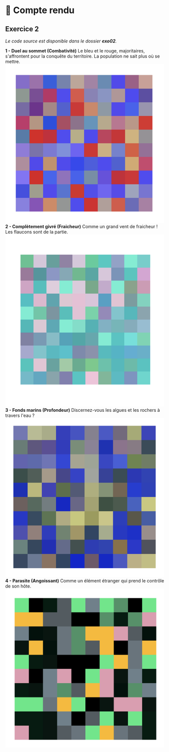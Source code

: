 # 🎨 Compte rendu

## Exercice 2

*Le code source est disponible dans le dossier **exo02**.*

**1 - Duel au sommet (Combativité)**
Le bleu et le rouge, majoritaires, s'affrontent pour la conquête du territoire. La population ne sait plus où se mettre.
![alt text](img/2.png)
**2 - Complètement givré (Fraicheur)**
Comme un grand vent de fraicheur ! Les flaucons sont de la partie.
![alt text](img/3.png)
**3 - Fonds marins (Profondeur)**
Discernez-vous les algues et les rochers à travers l'eau ?
![alt text](img/4.png)
**4 - Parasite (Angoissant)**
Comme un élément étranger qui prend le contrôle de son hôte.
![alt text](img/1.png)


